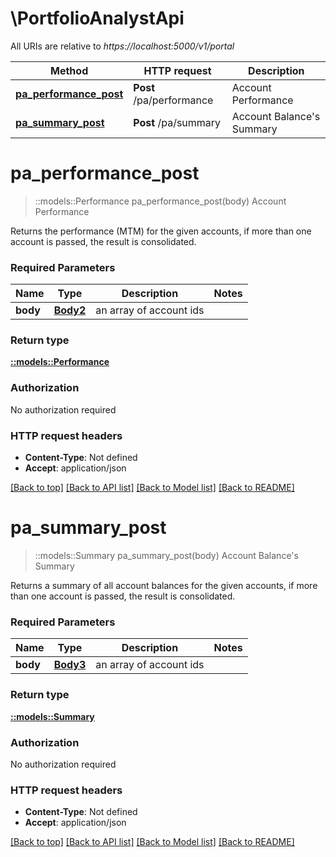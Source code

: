 # \PortfolioAnalystApi

All URIs are relative to *https://localhost:5000/v1/portal*

Method | HTTP request | Description
------------- | ------------- | -------------
[**pa_performance_post**](PortfolioAnalystApi.md#pa_performance_post) | **Post** /pa/performance | Account Performance
[**pa_summary_post**](PortfolioAnalystApi.md#pa_summary_post) | **Post** /pa/summary | Account Balance&#39;s Summary


# **pa_performance_post**
> ::models::Performance pa_performance_post(body)
Account Performance

Returns the performance (MTM) for the given accounts, if more than one account is passed, the result is consolidated.

### Required Parameters

Name | Type | Description  | Notes
------------- | ------------- | ------------- | -------------
  **body** | [**Body2**](Body2.md)| an array of account ids | 

### Return type

[**::models::Performance**](performance.md)

### Authorization

No authorization required

### HTTP request headers

 - **Content-Type**: Not defined
 - **Accept**: application/json

[[Back to top]](#) [[Back to API list]](../README.md#documentation-for-api-endpoints) [[Back to Model list]](../README.md#documentation-for-models) [[Back to README]](../README.md)

# **pa_summary_post**
> ::models::Summary pa_summary_post(body)
Account Balance's Summary

Returns a summary of all account balances for the given accounts, if more than one account is passed, the result is consolidated.

### Required Parameters

Name | Type | Description  | Notes
------------- | ------------- | ------------- | -------------
  **body** | [**Body3**](Body3.md)| an array of account ids | 

### Return type

[**::models::Summary**](summary.md)

### Authorization

No authorization required

### HTTP request headers

 - **Content-Type**: Not defined
 - **Accept**: application/json

[[Back to top]](#) [[Back to API list]](../README.md#documentation-for-api-endpoints) [[Back to Model list]](../README.md#documentation-for-models) [[Back to README]](../README.md)

